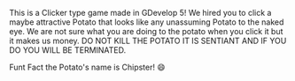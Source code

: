This is a Clicker type game made in GDevelop 5! We hired you to click a maybe attractive Potato that looks like any unassuming Potato to the naked eye. 
We are not sure what you are doing to the potato when you click it but it makes us money. DO NOT KILL THE POTATO IT IS SENTIANT AND IF YOU DO YOU WILL BE TERMINATED.

Funt Fact the Potato's name is Chipster! 😄
